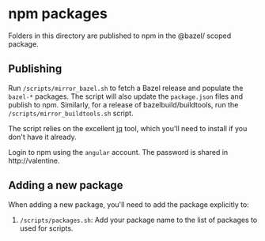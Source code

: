 # npm packages

Folders in this directory are published to npm
in the @bazel/ scoped package.

## Publishing

Run `/scripts/mirror_bazel.sh` to fetch a Bazel release and populate the `bazel-*` packages. The script will also update the `package.json` files and publish to npm.
Similarly, for a release of bazelbuild/buildtools, run the `/scripts/mirror_buildtools.sh` script.

The script relies on the excellent [jq](https://stedolan.github.io/jq) tool, which you'll need to install if you don't have it already.

Login to npm using the `angular` account. The password is shared in http://valentine.

## Adding a new package

When adding a new package, you'll need to add the package explicitly to:

1. `/scripts/packages.sh`: Add your package name to the list of packages to used for scripts.
